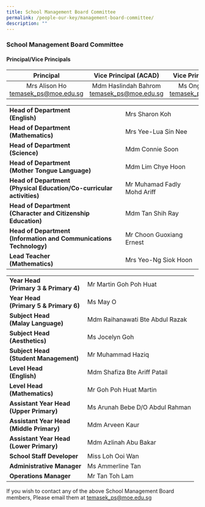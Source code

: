 ```yaml
---
title: School Management Board Committee
permalink: /people-our-key/management-board-committee/
description: ""
---
```

### School Management Board Committee

#### Principal/Vice Principals

| Principal 	| Vice Principal (ACAD) 	| Vice Principal (Admin) 	|
|:---:	|:---:	|:---:	|
| Mrs Alison Ho<br>temasek_ps@moe.edu.sg 	| Mdm Haslindah Bahrom<br>temasek_ps@moe.edu.sg  	| Ms Ong Seow Peng<br>temasek_ps@moe.edu.sg  	|

|  	|  	|
|---	|---	|
| **Head of Department<br>(English)** 	| Mrs Sharon Koh 	|
| **Head of Department<br>(Mathematics)** 	| Mrs Yee-Lua Sin Nee 	|
| **Head of Department<br>(Science)** 	| Mdm Connie Soon  	|
| **Head of Department<br>(Mother Tongue Language)** 	| Mdm Lim Chye Hoon  	|
| **Head of Department<br>(Physical Education/Co-curricular activities)** 	| Mr Muhamad Fadly Mohd Ariff     	|
| **Head of Department<br>(Character and Citizenship Education)** 	| Mdm Tan Shih Ray 	|
| **Head of Department<br>(Information and Communications<br>Technology)** 	| Mr Choon Guoxiang Ernest  	|
| **Lead Teacher<br>(Mathematics)** 	| Mrs Yeo-Ng Siok Hoon   	|

|  	|  	|
|---	|---	|
| **Year Head<br>(Primary 3 & Primary 4)** 	| Mr Martin Goh Poh Huat  	|
| **Year Head<br>(Primary 5 & Primary 6)** 	| Ms May O  	|
| **Subject Head  <br>(Malay Language)** 	| Mdm Raihanawati Bte Abdul Razak  	|
| **Subject Head  <br>(Aesthetics)** 	| Ms Jocelyn Goh  	|
| **Subject Head<br>(Student Management)** 	| Mr Muhammad Haziq 	|
| **Level Head<br>(English)<br>** 	| Mdm Shafiza Bte Ariff Patail 	|
| **Level Head<br>(Mathematics)<br>** 	| Mr Goh Poh Huat Martin 	|
| **Assistant Year Head<br>(Upper Primary)** 	| Ms Arunah Bebe D/O Abdul Rahman 	|
| **Assistant Year Head<br>(Middle Primary)** 	|  Mdm Arveen Kaur 	|
| **Assistant Year Head<br>(Lower Primary)<br>** 	| Mdm Azlinah Abu Bakar 	|
| **School Staff Developer<br>** 	| Miss Loh Ooi Wan   	|
| **Administrative Manager** 	| Ms Ammerline Tan  	|
| **Operations Manager** 	| Mr Tan Toh Lam  	|

If you wish to contact any of the above School Management Board members, Please email them at [temasek\_ps@moe.edu.sg](mailto:temasek_ps@moe.edu.sg)